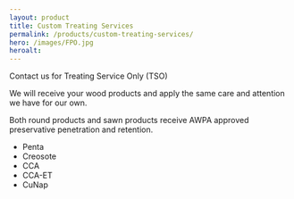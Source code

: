 ```yaml
---
layout: product
title: Custom Treating Services
permalink: /products/custom-treating-services/
hero: /images/FPO.jpg
heroalt: 
---
```

Contact us for Treating Service Only (TSO)

We will receive your wood products and apply the same care and attention we have for our own.

Both round products and sawn products receive AWPA approved preservative penetration and retention.

* Penta
* Creosote
* CCA
* CCA-ET
* CuNap